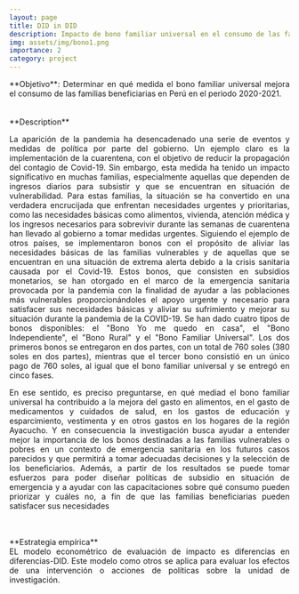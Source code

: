 ```yaml
---
layout: page
title: DID in DID
description: Impacto de bono familiar universal en el consumo de las familias beneficiarias, Perú 2020-2021
img: assets/img/bono1.png
importance: 2
category: project
---
```


<div style="text-align: justify;">
**Objetivo**: Determinar en qué medida el bono familiar universal mejora el consumo de las familias beneficiarias en Perú en el periodo 2020-2021.
</div>
<br>

<br>
**Description**

<div style="text-align: justify;">
  
La aparición de la pandemia ha desencadenado una serie de eventos y medidas de política por parte del gobierno. Un ejemplo claro es la implementación de la cuarentena, con el objetivo de reducir la propagación del contagio de Covid-19. Sin embargo, esta medida ha tenido un impacto significativo en muchas familias, especialmente aquellas que dependen de ingresos diarios para subsistir y que se encuentran en situación de vulnerabilidad. Para estas familias, la situación se ha convertido en una verdadera encrucijada que enfrentan necesidades urgentes y prioritarias, como las necesidades básicas como alimentos, vivienda, atención médica y los ingresos necesarios para sobrevivir durante las semanas de cuarentena han llevado al gobierno a tomar medidas urgentes. Siguiendo el ejemplo de otros países, se implementaron bonos con el propósito de aliviar las necesidades básicas de las familias vulnerables y de aquellas que se encuentran en una situación de extrema alerta debido a la crisis sanitaria causada por el Covid-19. Estos bonos, que consisten en subsidios monetarios, se han otorgado en el marco de la emergencia sanitaria provocada por la pandemia con la finalidad de ayudar a las poblaciones más vulnerables proporcionándoles el apoyo urgente y necesario para satisfacer sus necesidades básicas y aliviar su sufrimiento y mejorar su situación durante la pandemia de la COVID-19. Se han dado cuatro tipos de bonos disponibles: el "Bono Yo me quedo en casa", el "Bono Independiente", el "Bono Rural" y el "Bono Familiar Universal". Los dos primeros bonos se entregaron en dos partes, con un total de 760 soles (380 soles en dos partes), mientras que el tercer bono consistió en un único pago de 760 soles, al igual que el bono familiar universal y se entregó en cinco fases.  

En ese sentido, es preciso preguntarse, en qué mediad el bono familiar universal ha contribuido a la mejora del gasto en alimentos, en el gasto de medicamentos y cuidados de salud, en los gastos de educación y esparcimiento, vestimenta y en otros gastos en los hogares de la región Ayacucho. Y en consecuencia la investigación busca ayudar a entender mejor la importancia de los bonos destinadas a las familias vulnerables o pobres en un contexto de emergencia sanitaria en los futuros casos parecidos y que permitirá a tomar adecuadas decisiones y la selección de los beneficiarios. Además, a partir de los resultados se puede tomar esfuerzos para poder diseñar políticas de subsidio en situación de emergencia y a ayudar con las capacitaciones sobre qué consumo pueden priorizar y cuáles no, a fin de que las familias beneficiarias pueden satisfacer sus necesidades

</div>
<br>
<br>
**Estrategia empírica**

<div style="text-align: justify;">
EL modelo econométrico de evaluación de impacto es diferencias en diferencias-DID. Este modelo como otros se aplica para evaluar los efectos de una intervención o acciones de políticas sobre la unidad de investigación.

</div>
